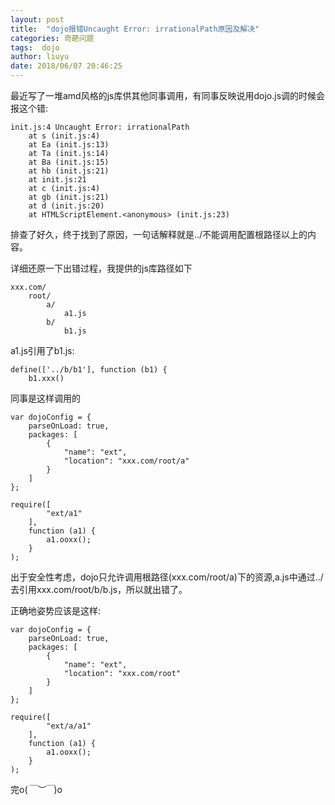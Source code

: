 ```yaml
---
layout: post
title:  "dojo报错Uncaught Error: irrationalPath原因及解决"
categories: 奇葩问题
tags:  dojo 
author: liuyu
date: 2018/06/07 20:46:25
---
```


最近写了一堆amd风格的js库供其他同事调用，有同事反映说用dojo.js调的时候会报这个错:
```
init.js:4 Uncaught Error: irrationalPath
    at s (init.js:4)
    at Ea (init.js:13)
    at Ta (init.js:14)
    at Ba (init.js:15)
    at hb (init.js:21)
    at init.js:21
    at c (init.js:4)
    at gb (init.js:21)
    at d (init.js:20)
    at HTMLScriptElement.<anonymous> (init.js:23)
```
排查了好久，终于找到了原因，一句话解释就是../不能调用配置根路径以上的内容。

详细还原一下出错过程，我提供的js库路径如下
```
xxx.com/
    root/
        a/
            a1.js
        b/
            b1.js
```
a1.js引用了b1.js:
```
define(['../b/b1'], function (b1) {
    b1.xxx()
```

同事是这样调用的
```
var dojoConfig = {
    parseOnLoad: true,
    packages: [
        {
            "name": "ext",
            "location": "xxx.com/root/a"
        }
    ]
};

require([
        "ext/a1"
    ],
    function (a1) {
        a1.ooxx();
    }
);

```
出于安全性考虑，dojo只允许调用根路径(xxx.com/root/a)下的资源,a.js中通过../去引用xxx.com/root/b/b.js，所以就出错了。

正确地姿势应该是这样:
```
var dojoConfig = {
    parseOnLoad: true,
    packages: [
        {
            "name": "ext",
            "location": "xxx.com/root"
        }
    ]
};

require([
        "ext/a/a1"
    ],
    function (a1) {
        a1.ooxx();
    }
);

```

完o(*￣︶￣*)o
